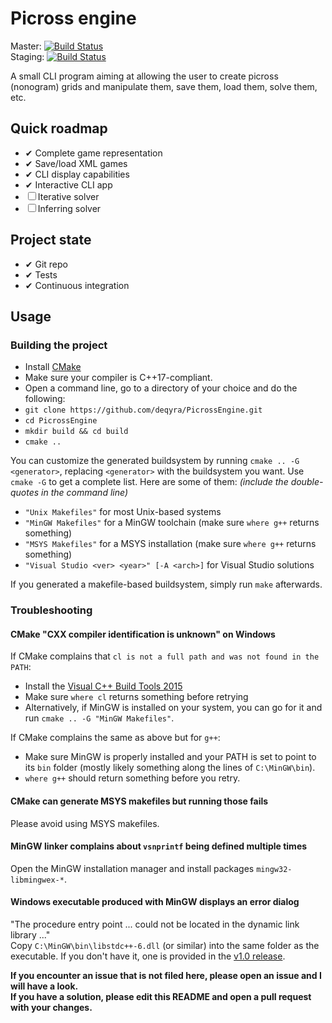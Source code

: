 # Picross engine

Master: [![Build Status](https://travis-ci.org/deqyra/PicrossEngine.svg?branch=master)](https://travis-ci.org/deqyra/PicrossEngine)  
Staging: [![Build Status](https://travis-ci.org/deqyra/PicrossEngine.svg?branch=staging)](https://travis-ci.org/deqyra/PicrossEngine)  

A small CLI program aiming at allowing the user to create picross (nonogram) grids and manipulate them, save them, load them, solve them, etc.  

## Quick roadmap  

- ✔ Complete game representation  
- ✔ Save/load XML games  
- ✔ CLI display capabilities  
- ✔ Interactive CLI app  
- ☐ Iterative solver  
- ☐ Inferring solver  

## Project state

- ✔ Git repo  
- ✔ Tests  
- ✔ Continuous integration

## Usage

### Building the project

- Install [CMake](https://cmake.org/)
- Make sure your compiler is C++17-compliant.
- Open a command line, go to a directory of your choice and do the following:
- `git clone https://github.com/deqyra/PicrossEngine.git`
- `cd PicrossEngine`
- `mkdir build && cd build`
- `cmake ..`

You can customize the generated buildsystem by running `cmake .. -G <generator>`, replacing `<generator>` with the buildsystem you want. Use `cmake -G` to get a complete list. Here are some of them: _(include the double-quotes in the command line)_  

- `"Unix Makefiles"` for most Unix-based systems
- `"MinGW Makefiles"` for a MinGW toolchain (make sure `where g++` returns something)
- `"MSYS Makefiles"` for a MSYS installation (make sure `where g++` returns something)
- `"Visual Studio <ver> <year>" [-A <arch>]` for Visual Studio solutions

If you generated a makefile-based buildsystem, simply run `make` afterwards.

### Troubleshooting

#### CMake "CXX compiler identification is unknown" on Windows

If CMake complains that `cl is not a full path and was not found in the PATH`:  
* Install the [Visual C++ Build Tools 2015](https://go.microsoft.com/fwlink/?LinkId=691126)
* Make sure `where cl` returns something before retrying
* Alternatively, if MinGW is installed on your system, you can go for it and run `cmake .. -G "MinGW Makefiles"`.  

If CMake complains the same as above but for `g++`:
* Make sure MinGW is properly installed and your PATH is set to point to its `bin` folder (mostly likely something along the lines of `C:\MinGW\bin`).
* `where g++` should return something before you retry.

#### CMake can generate MSYS makefiles but running those fails

Please avoid using MSYS makefiles.

#### MinGW linker complains about `vsnprintf` being defined multiple times

Open the MinGW installation manager and install packages `mingw32-libmingwex-*`.

#### Windows executable produced with MinGW displays an error dialog

"The procedure entry point ... could not be located in the dynamic link library ..."  
Copy `C:\MinGW\bin\libstdc++-6.dll` (or similar) into the same folder as the executable. If you don't have it, one is provided in the [v1.0 release](https://github.com/deqyra/PicrossEngine/releases/tag/v1.0).

**If you encounter an issue that is not filed here, please open an issue and I will have a look.  
If you have a solution, please edit this README and open a pull request with your changes.**